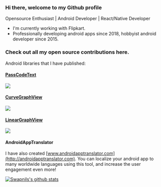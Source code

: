 ### Hi there, welcome to my Github profile
Opensource Enthusiast | Android Developer | React/Native Developer 

- I'm currently working with Flipkart.
- Professionally developing android apps since 2018, hobbyist android developer since 2015.

### Check out all my open source contributions here.
Android libraries that I have published: 
#### [PassCodeText](https://github.com/swapnil1104/PassCodeText) 
 [![](https://jitpack.io/v/swapnil1104/OtpEditText/month.svg)](https://jitpack.io/#swapnil1104/OtpEditText)
#### [CurveGraphView](https://github.com/swapnil1104/CurveGraphView) 
[![](https://jitpack.io/v/swapnil1104/CurveGraphView/month.svg)](https://jitpack.io/#swapnil1104/CurveGraphView)
#### [LinearGraphView](https://github.com/swapnil1104/LinearGraphView) 
[![](https://jitpack.io/v/swapnil1104/LinearGraphView/month.svg)](https://jitpack.io/#swapnil1104/LinearGraphView)

#### AndroidAppTranslator
I have also created [www.androidapptranslator.com](http://androidapptranslator.com). You can localize your android app to many worldwide languages using this tool, and increase the user engagement even more!

[![Swapnils's github stats](https://github-readme-stats.vercel.app/api?username=swapnil1104&show_icons=true&hide_border=true)](https://github.com/anuraghazra/github-readme-stats)

